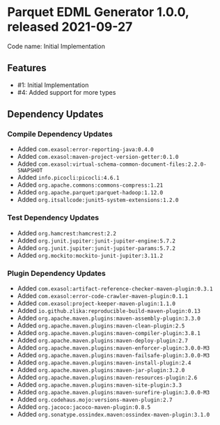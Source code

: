 # Parquet EDML Generator 1.0.0, released 2021-09-27

Code name: Initial Implementation

## Features

* #1: Initial Implementation
* #4: Added support for more types

## Dependency Updates

### Compile Dependency Updates

* Added `com.exasol:error-reporting-java:0.4.0`
* Added `com.exasol:maven-project-version-getter:0.1.0`
* Added `com.exasol:virtual-schema-common-document-files:2.2.0-SNAPSHOT`
* Added `info.picocli:picocli:4.6.1`
* Added `org.apache.commons:commons-compress:1.21`
* Added `org.apache.parquet:parquet-hadoop:1.12.0`
* Added `org.itsallcode:junit5-system-extensions:1.2.0`

### Test Dependency Updates

* Added `org.hamcrest:hamcrest:2.2`
* Added `org.junit.jupiter:junit-jupiter-engine:5.7.2`
* Added `org.junit.jupiter:junit-jupiter-params:5.7.2`
* Added `org.mockito:mockito-junit-jupiter:3.11.2`

### Plugin Dependency Updates

* Added `com.exasol:artifact-reference-checker-maven-plugin:0.3.1`
* Added `com.exasol:error-code-crawler-maven-plugin:0.1.1`
* Added `com.exasol:project-keeper-maven-plugin:1.1.0`
* Added `io.github.zlika:reproducible-build-maven-plugin:0.13`
* Added `org.apache.maven.plugins:maven-assembly-plugin:3.3.0`
* Added `org.apache.maven.plugins:maven-clean-plugin:2.5`
* Added `org.apache.maven.plugins:maven-compiler-plugin:3.8.1`
* Added `org.apache.maven.plugins:maven-deploy-plugin:2.7`
* Added `org.apache.maven.plugins:maven-enforcer-plugin:3.0.0-M3`
* Added `org.apache.maven.plugins:maven-failsafe-plugin:3.0.0-M3`
* Added `org.apache.maven.plugins:maven-install-plugin:2.4`
* Added `org.apache.maven.plugins:maven-jar-plugin:3.2.0`
* Added `org.apache.maven.plugins:maven-resources-plugin:2.6`
* Added `org.apache.maven.plugins:maven-site-plugin:3.3`
* Added `org.apache.maven.plugins:maven-surefire-plugin:3.0.0-M3`
* Added `org.codehaus.mojo:versions-maven-plugin:2.7`
* Added `org.jacoco:jacoco-maven-plugin:0.8.5`
* Added `org.sonatype.ossindex.maven:ossindex-maven-plugin:3.1.0`
